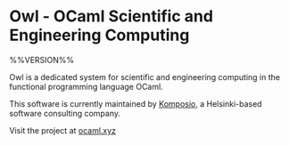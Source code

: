 # Owl - OCaml Scientific and Engineering Computing

%%VERSION%%

Owl is a dedicated system for scientific and engineering computing in the
functional programming language OCaml.

This software is currently maintained by [Komposio](http://komposio.com), a
Helsinki-based software consulting company.

Visit the project at [ocaml.xyz](http://ocaml.xyz)

